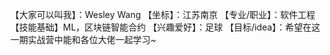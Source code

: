 【大家可以叫我】：Wesley Wang
【坐标】：江苏南京
【专业/职业】：软件工程
【技能基础】ML，区块链智能合约
【兴趣爱好】：足球
【目标/idea】：希望在这一期实战营中能和各位大佬一起学习~
